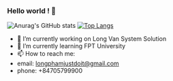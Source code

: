 ### Hello world ! 👋
![Anurag's GitHub stats](https://github-readme-stats.vercel.app/api?username=longphamit&show_icons=true&theme=radical) 
[![Top Langs](https://github-readme-stats.vercel.app/api/top-langs/?username=longphamit&layout=compact)](https://github.com/anuraghazra/github-readme-stats) 
- 🔭 I’m currently working on Long Van System Solution
- 🌱 I’m currently learning FPT University
- 📫 How to reach me: 
- email: longphamjustdoit@gmail.com
- phone: +84705799900


